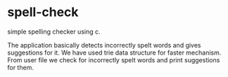 # spell-check
simple spelling checker using c.

The application basically detects incorrectly spelt words and gives suggestions for it.
We have used trie data structure for faster mechanism. From user file we check for incorrectly spelt words and print suggestions for them.
